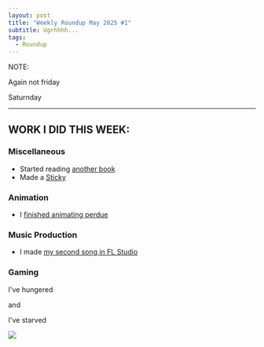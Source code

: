 ```yaml
---
layout: post
title: "Weekly Roundup May 2025 #1"
subtitle: Ugrhhhh...
tags:
  - Roundup
---
```

NOTE:

Again not friday

Saturnday

---



## WORK I DID THIS WEEK:


### Miscellaneous

* Started reading [another book](https://en.wikipedia.org/wiki/The_Hitchhiker's_Guide_to_the_Galaxy)
* Made a [Sticky](https://akzolon.github.io/Journal/sticky/)
### Animation

* I [finished animating perdue](https://akzolon.github.io/Journal/2025-05-02-Perdue-Movement-Finished/)


### Music Production 

* I made [my second song in FL Studio](https://www.newgrounds.com/audio/listen/1423422)


### Gaming

I've hungered

and

I've starved

![](https://media1.tenor.com/m/Svbm2rMjys8AAAAC/wendy-wendy-carter.gif)




